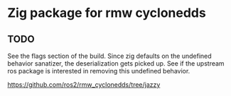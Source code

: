 # Zig package for rmw cyclonedds

## TODO
See the flags section of the build.
Since zig defaults on the undefined behavior sanatizer, the deserialization gets picked up.
See if the upstream ros package is interested in removing this undefined behavior.

https://github.com/ros2/rmw_cyclonedds/tree/jazzy
